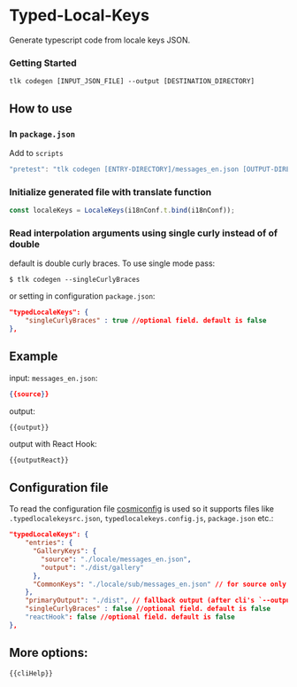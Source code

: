 # Typed-Local-Keys

Generate typescript code from locale keys JSON.


### Getting Started

```
tlk codegen [INPUT_JSON_FILE] --output [DESTINATION_DIRECTORY]
```

## How to use

### In `package.json`

Add to `scripts`

```javascript
"pretest": "tlk codegen [ENTRY-DIRECTORY]/messages_en.json [OUTPUT-DIRECTORY]",
```

### Initialize generated file with translate function
```javascript
const localeKeys = LocaleKeys(i18nConf.t.bind(i18nConf));
```

### Read interpolation arguments using single curly instead of of double
default is double curly braces. To use single mode pass:

`$ tlk codegen --singleCurlyBraces`

or setting in configuration
`package.json`:
```json
"typedLocaleKeys": {
    "singleCurlyBraces" : true //optional field. default is false
},
```

## Example

input: `messages_en.json`:

```json
{{source}}
```

output:
```typescript
{{output}}
```

output with React Hook:
```tsx
{{outputReact}}
```

## Configuration file

To read the configuration file [cosmiconfig](https://github.com/davidtheclark/cosmiconfig) is used so it supports files like
`.typedlocalekeysrc.json`, `typedlocalekeys.config.js`, `package.json` etc.:
```json
"typedLocaleKeys": {
    "entries": {
      "GalleryKeys": {
        "source": "./locale/messages_en.json",
        "output": "./dist/gallery"
      },
      "CommonKeys": "./locale/sub/messages_en.json" // for source only
    },
    "primaryOutput": "./dist", // fallback output (after cli's `--output` fallback)
    "singleCurlyBraces" : false //optional field. default is false
    "reactHook": false //optional field. default is false
},
```

## More options:

```shell
{{cliHelp}}
```


